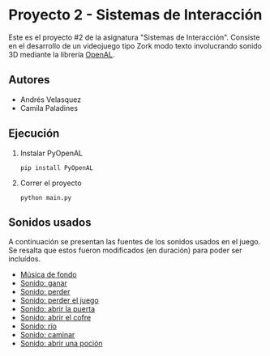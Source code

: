 # Proyecto 2 - Sistemas de Interacción

Este es el proyecto #2 de la asignatura "Sistemas de Interacción". Consiste en el desarrollo de un videojuego tipo Zork modo texto involucrando sonido 3D mediante la librería [OpenAL](https://pypi.org/project/PyOpenAL/).

## Autores

-   Andrés Velasquez
-   Camila Paladines

## Ejecución

1. Instalar PyOpenAL
    ```
    pip install PyOpenAL
    ```
2. Correr el proyecto
    ```
    python main.py
    ```

## Sonidos usados

A continuación se presentan las fuentes de los sonidos usados en el juego. Se resalta que estos fueron modificados (en duración) para poder ser incluídos.

-   [Música de fondo](https://youtu.be/MvBMwLnv_wY)
-   [Sonido: ganar](https://youtu.be/Ah0UJTxwAxg)
-   [Sonido: perder](https://youtu.be/bceGNIg-rqI)
-   [Sonido: perder el juego](https://youtu.be/bug1b0fQS8Y)
-   [Sonido: abrir la puerta](https://youtu.be/92YfzPu3Ukc)
-   [Sonido: abrir el cofre](https://youtu.be/jEheNftCtyQ)
-   [Sonido: río](https://youtu.be/iJQ2m99-ot0)
-   [Sonido: caminar](https://youtu.be/3I2pHlBCWFk)
-   [Sonido: abrir una poción](https://youtu.be/CjlHt8hIwhg)
